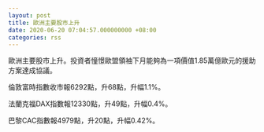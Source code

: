 ```yaml
---
layout: post
title: 歐洲主要股市上升
date: 2020-06-20 07:04:57.000000000 +08:00
categories: rss
---
```


歐洲主要股市上升。投資者憧憬歐盟領袖下月能夠為一項價值1.85萬億歐元的援助方案達成協議。

倫敦富時指數收市報6292點，升68點，升幅1.1%。

法蘭克福DAX指數報12330點，升49點，升幅0.4%。

巴黎CAC指數報4979點，升20點，升幅0.42%。
